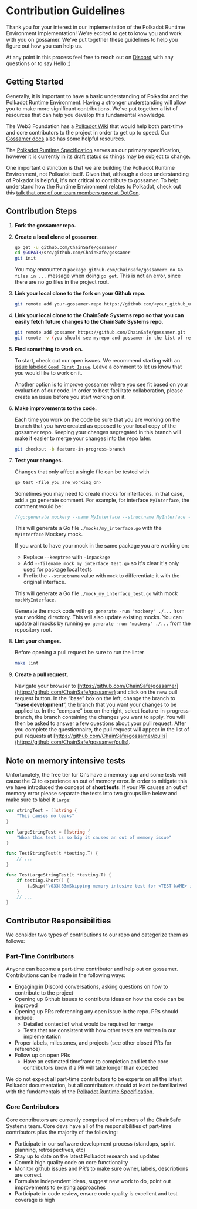 # Contribution Guidelines

Thank you for your interest in our implementation of the Polkadot Runtime Environment Implementation! We're excited to get to know you and work with you on gossamer. We've put together these guidelines to help you figure out how you can help us.

At any point in this process feel free to reach out on [Discord](https://discord.gg/Xdc5xjE) with any questions or to say Hello :)

## Getting Started

Generally, it is important to have a basic understanding of Polkadot and the Polkadot Runtime Environment. Having a stronger understanding will allow you to make more significant contributions. We've put together a list of resources that can help you develop this fundamental knowledge.

The Web3 Foundation has a [Polkadot Wiki](https://wiki.polkadot.network/docs/getting-started) that would help both part-time and core contributors to the project in order to get up to speed. Our [Gossamer docs](https://chainsafe.github.io/gossamer/) also has some helpful resources.

The [Polkadot Runtime Specification](https://research.web3.foundation/en/latest/_static/pdfview/viewer.html?file=../pdf/polkadot_re_spec.pdf) serves as our primary specification, however it is currently in its draft status so things may be subject to change.

One important distinction is that we are building the Polkadot Runtime Environment, not Polkadot itself. Given that, although a deep understanding of Polkadot is helpful, it's not critical to contribute to gossamer. To help understand how the Runtime Environment relates to Polkadot, check out this [talk that one of our team members gave at DotCon](https://www.youtube.com/watch?v=nYkbYhM5Yfk).

## Contribution Steps

1. **Fork the gossamer repo.**
2. **Create a local clone of gossamer.**

    ```sh
    go get -u github.com/ChainSafe/gossamer
    cd $GOPATH/src/github.com/ChainSafe/gossamer
    git init
    ```

    You may encounter a `package github.com/ChainSafe/gossamer: no Go files in ...` message when doing `go get`. This is not an error, since there are no go files in the project root.

3. **Link your local clone to the fork on your Github repo.**

    ```sh
    git remote add your-gossamer-repo https://github.com/<your_github_user_name>/gossamer.git
    ```

4. **Link your local clone to the ChainSafe Systems repo so that you can easily fetch future changes to the ChainSafe Systems repo.**

    ```sh
    git remote add gossamer https://github.com/ChainSafe/gossamer.git
    git remote -v (you should see myrepo and gossamer in the list of remotes)
    ```

5. **Find something to work on.**

    To start, check out our open issues. We recommend starting with an [issue labeled `Good First Issue`](https://github.com/ChainSafe/gossamer/issues?q=is%3Aopen+is%3Aissue+label%3A%22Good+First+Issue%22). Leave a comment to let us know that you would like to work on it.

    Another option is to improve gossamer where you see fit based on your evaluation of our code. In order to best facilitate collaboration, please create an issue before you start working on it.

6. **Make improvements to the code.**

    Each time you work on the code be sure that you are working on the branch that you have created as opposed to your local copy of the gossamer repo. Keeping your changes segregated in this branch will make it easier to merge your changes into the repo later.

    ```sh
    git checkout -b feature-in-progress-branch
    ```

7. **Test your changes.**

    Changes that only affect a single file can be tested with

    ```sh
    go test <file_you_are_working_on>
    ```

    Sometimes you may need to create mocks for interfaces, in that case, add a go generate comment. For example, for interface `MyInterface`, the comment would be:

    ```go
    //go:generate mockery --name MyInterface --structname MyInterface --case underscore --keeptree
    ```

    This will generate a Go file `./mocks/my_interface.go` with the `MyInterface` Mockery mock.

    If you want to have your mock in the same package you are working on:
      - Replace `--keeptree` with `-inpackage`
      - Add `--filename mock_my_interface_test.go` so it's clear it's only used for package local tests
      - Prefix the `--structname` value with `mock` to differentiate it with the original interface.

    This will generate a Go file `./mock_my_interface_test.go` with mock `mockMyInterface`.

    Generate the mock code with `go generate -run "mockery" ./...` from your working directory. This will also update existing mocks. You can update all mocks by running `go generate -run "mockery" ./...` from the repository root.

8. **Lint your changes.**

    Before opening a pull request be sure to run the linter

    ```sh
    make lint
    ```

9. **Create a pull request.**

    Navigate your browser to [https://github.com/ChainSafe/gossamer](https://github.com/ChainSafe/gossamer) and click on the new pull request button. In the “base” box on the left, change the branch to “**base development**”, the branch that you want your changes to be applied to. In the “compare” box on the right, select feature-in-progress-branch, the branch containing the changes you want to apply. You will then be asked to answer a few questions about your pull request. After you complete the questionnaire, the pull request will appear in the list of pull requests at [https://github.com/ChainSafe/gossamer/pulls](https://github.com/ChainSafe/gossamer/pulls).

## Note on memory intensive tests

Unfortunately, the free tier for CI's have a memory cap and some tests will cause the CI to experience an out of memory error.
In order to mitigate this we have introduced the concept of **short tests**. If your PR causes an out of memory error please separate the tests into two groups
like below and make sure to label it `large`:

```go
var stringTest = []string {
    "This causes no leaks"
}

var largeStringTest = []string {
    "Whoa this test is so big it causes an out of memory issue"
}

func TestStringTest(t *testing.T) {
    // ...
}

func TestLargeStringTest(t *testing.T) {
    if testing.Short() {
        t.Skip("\033[33mSkipping memory intesive test for <TEST NAME> in short mode\033[0m")
    }
    // ...
}
```

## Contributor Responsibilities

We consider two types of contributions to our repo and categorize them as follows:

### Part-Time Contributors

Anyone can become a part-time contributor and help out on gossamer. Contributions can be made in the following ways:

- Engaging in Discord conversations, asking questions on how to contribute to the project
- Opening up Github issues to contribute ideas on how the code can be improved
- Opening up PRs referencing any open issue in the repo. PRs should include:
  - Detailed context of what would be required for merge
  - Tests that are consistent with how other tests are written in our implementation
- Proper labels, milestones, and projects (see other closed PRs for reference)
- Follow up on open PRs
  - Have an estimated timeframe to completion and let the core contributors know if a PR will take longer than expected

We do not expect all part-time contributors to be experts on all the latest Polkadot documentation, but all contributors should at least be familiarized with the fundamentals of the [Polkadot Runtime Specification](https://research.web3.foundation/en/latest/polkadot/specifications/runtime.html).

### Core Contributors

Core contributors are currently comprised of members of the ChainSafe Systems team. Core devs have all of the responsibilities of part-time contributors plus the majority of the following:

- Participate in our software development process (standups, sprint planning, retrospectives, etc)
- Stay up to date on the latest Polkadot research and updates
- Commit high quality code on core functionality
- Monitor github issues and PR’s to make sure owner, labels, descriptions are correct
- Formulate independent ideas, suggest new work to do, point out improvements to existing approaches
- Participate in code review, ensure code quality is excellent and test coverage is high
